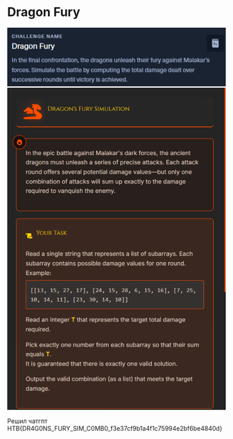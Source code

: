 # Dragon Fury

![img_37.png](task%2Fimg_37.png)\
![img_38.png](task%2Fimg_38.png)

Решил чатгпт\
HTB{DR4G0NS_FURY_SIM_C0MB0_f3e37cf9b1a4f1c75994e2bf6be4840d}